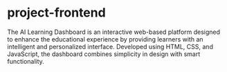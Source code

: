 # project-frontend
The AI Learning Dashboard is an interactive web-based platform designed to enhance the educational experience by providing learners with an intelligent and personalized interface. Developed using HTML, CSS, and JavaScript, the dashboard combines simplicity in design with smart functionality.
